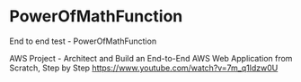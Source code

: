 # PowerOfMathFunction
End to end test - PowerOfMathFunction

AWS Project - Architect and Build an End-to-End AWS Web Application from Scratch, Step by Step
https://www.youtube.com/watch?v=7m_q1ldzw0U